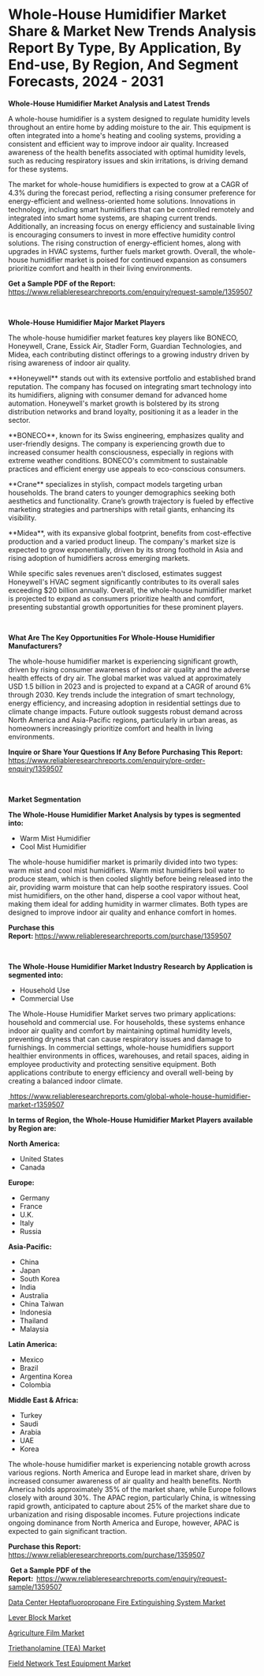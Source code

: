 <p><h1>Whole-House Humidifier Market Share & Market New Trends Analysis Report By Type, By Application, By End-use, By Region, And Segment Forecasts, 2024 - 2031</h1></p><p><strong>Whole-House Humidifier Market Analysis and Latest Trends</strong></p>
<p><p>A whole-house humidifier is a system designed to regulate humidity levels throughout an entire home by adding moisture to the air. This equipment is often integrated into a home's heating and cooling systems, providing a consistent and efficient way to improve indoor air quality. Increased awareness of the health benefits associated with optimal humidity levels, such as reducing respiratory issues and skin irritations, is driving demand for these systems.</p><p>The market for whole-house humidifiers is expected to grow at a CAGR of 4.3% during the forecast period, reflecting a rising consumer preference for energy-efficient and wellness-oriented home solutions. Innovations in technology, including smart humidifiers that can be controlled remotely and integrated into smart home systems, are shaping current trends. Additionally, an increasing focus on energy efficiency and sustainable living is encouraging consumers to invest in more effective humidity control solutions. The rising construction of energy-efficient homes, along with upgrades in HVAC systems, further fuels market growth. Overall, the whole-house humidifier market is poised for continued expansion as consumers prioritize comfort and health in their living environments.</p></p>
<p><strong>Get a Sample PDF of the Report:&nbsp;</strong> <a href="https://www.reliableresearchreports.com/enquiry/request-sample/1359507?utm_campaign=115&utm_medium=2&utm_source=Github&utm_content=ia&utm_term=05122024&utm_id=whole-house-humidifier">https://www.reliableresearchreports.com/enquiry/request-sample/1359507</a></p>
<p>&nbsp;</p>
<p><strong>Whole-House Humidifier Major Market Players</strong></p>
<p><p>The whole-house humidifier market features key players like BONECO, Honeywell, Crane, Essick Air, Stadler Form, Guardian Technologies, and Midea, each contributing distinct offerings to a growing industry driven by rising awareness of indoor air quality.</p><p>**Honeywell** stands out with its extensive portfolio and established brand reputation. The company has focused on integrating smart technology into its humidifiers, aligning with consumer demand for advanced home automation. Honeywell's market growth is bolstered by its strong distribution networks and brand loyalty, positioning it as a leader in the sector.</p><p>**BONECO**, known for its Swiss engineering, emphasizes quality and user-friendly designs. The company is experiencing growth due to increased consumer health consciousness, especially in regions with extreme weather conditions. BONECO's commitment to sustainable practices and efficient energy use appeals to eco-conscious consumers.</p><p>**Crane** specializes in stylish, compact models targeting urban households. The brand caters to younger demographics seeking both aesthetics and functionality. Crane’s growth trajectory is fueled by effective marketing strategies and partnerships with retail giants, enhancing its visibility.</p><p>**Midea**, with its expansive global footprint, benefits from cost-effective production and a varied product lineup. The company's market size is expected to grow exponentially, driven by its strong foothold in Asia and rising adoption of humidifiers across emerging markets.</p><p>While specific sales revenues aren't disclosed, estimates suggest Honeywell's HVAC segment significantly contributes to its overall sales exceeding $20 billion annually. Overall, the whole-house humidifier market is projected to expand as consumers prioritize health and comfort, presenting substantial growth opportunities for these prominent players.</p></p>
<p>&nbsp;</p>
<p><strong>What Are The Key Opportunities For Whole-House Humidifier Manufacturers?</strong></p>
<p><p>The whole-house humidifier market is experiencing significant growth, driven by rising consumer awareness of indoor air quality and the adverse health effects of dry air. The global market was valued at approximately USD 1.5 billion in 2023 and is projected to expand at a CAGR of around 6% through 2030. Key trends include the integration of smart technology, energy efficiency, and increasing adoption in residential settings due to climate change impacts. Future outlook suggests robust demand across North America and Asia-Pacific regions, particularly in urban areas, as homeowners increasingly prioritize comfort and health in living environments.</p></p>
<p><strong>Inquire or Share Your Questions If Any Before Purchasing This Report:</strong> <a href="https://www.reliableresearchreports.com/enquiry/pre-order-enquiry/1359507?utm_campaign=115&utm_medium=2&utm_source=Github&utm_content=ia&utm_term=05122024&utm_id=whole-house-humidifier">https://www.reliableresearchreports.com/enquiry/pre-order-enquiry/1359507</a></p>
<p>&nbsp;</p>
<p><strong>Market Segmentation</strong></p>
<p><strong>The Whole-House Humidifier Market Analysis by types is segmented into:</strong></p>
<p><ul><li>Warm Mist Humidifier</li><li>Cool Mist Humidifier</li></ul></p>
<p><p>The whole-house humidifier market is primarily divided into two types: warm mist and cool mist humidifiers. Warm mist humidifiers boil water to produce steam, which is then cooled slightly before being released into the air, providing warm moisture that can help soothe respiratory issues. Cool mist humidifiers, on the other hand, disperse a cool vapor without heat, making them ideal for adding humidity in warmer climates. Both types are designed to improve indoor air quality and enhance comfort in homes.</p></p>
<p><strong>Purchase this Report:&nbsp;</strong><a href="https://www.reliableresearchreports.com/purchase/1359507?utm_campaign=115&utm_medium=2&utm_source=Github&utm_content=ia&utm_term=05122024&utm_id=whole-house-humidifier">https://www.reliableresearchreports.com/purchase/1359507</a></p>
<p>&nbsp;</p>
<p><strong>The Whole-House Humidifier Market Industry Research by Application is segmented into:</strong></p>
<p><ul><li>Household Use</li><li>Commercial Use</li></ul></p>
<p><p>The Whole-House Humidifier Market serves two primary applications: household and commercial use. For households, these systems enhance indoor air quality and comfort by maintaining optimal humidity levels, preventing dryness that can cause respiratory issues and damage to furnishings. In commercial settings, whole-house humidifiers support healthier environments in offices, warehouses, and retail spaces, aiding in employee productivity and protecting sensitive equipment. Both applications contribute to energy efficiency and overall well-being by creating a balanced indoor climate.</p></p>
<p><a href="https://www.reliableresearchreports.com/global-whole-house-humidifier-market-r1359507?utm_campaign=115&utm_medium=2&utm_source=Github&utm_content=ia&utm_term=05122024&utm_id=whole-house-humidifier">&nbsp;https://www.reliableresearchreports.com/global-whole-house-humidifier-market-r1359507</a></p>
<p><strong>In terms of Region, the Whole-House Humidifier Market Players available by Region are:</strong></p>
<p>
    <p> <strong> North America: </strong>
        <ul>
            <li>United States</li>
            <li>Canada</li>
        </ul>
        </p> 
    <p> <strong> Europe: </strong>
        <ul>
            <li>Germany</li>
            <li>France</li>
            <li>U.K.</li>
            <li>Italy</li>
            <li>Russia</li>
        </ul>
        </p> 
    <p> <strong> Asia-Pacific: </strong>
        <ul>
            <li>China</li>
            <li>Japan</li>
            <li>South Korea</li>
            <li>India</li>
            <li>Australia</li>
            <li>China Taiwan</li>
            <li>Indonesia</li>
            <li>Thailand</li>
            <li>Malaysia</li>
        </ul>
        </p> 
    <p> <strong> Latin America: </strong>
        <ul>
            <li>Mexico</li>
            <li>Brazil</li>
            <li>Argentina Korea</li>
            <li>Colombia</li>
        </ul>
        </p> 
    <p> <strong> Middle East & Africa: </strong>
        <ul>
            <li>Turkey</li>
            <li>Saudi</li>
            <li>Arabia</li>
            <li>UAE</li>
            <li>Korea</li>
        </ul>
    </p>
    </p>
<p><p>The whole-house humidifier market is experiencing notable growth across various regions. North America and Europe lead in market share, driven by increased consumer awareness of air quality and health benefits. North America holds approximately 35% of the market share, while Europe follows closely with around 30%. The APAC region, particularly China, is witnessing rapid growth, anticipated to capture about 25% of the market share due to urbanization and rising disposable incomes. Future projections indicate ongoing dominance from North America and Europe, however, APAC is expected to gain significant traction.</p></p>
<p><strong>Purchase this Report: </strong><a href="https://www.reliableresearchreports.com/purchase/1359507?utm_campaign=115&utm_medium=2&utm_source=Github&utm_content=ia&utm_term=05122024&utm_id=whole-house-humidifier">https://www.reliableresearchreports.com/purchase/1359507</a></p>
<p>&nbsp;<strong>Get a Sample PDF of the Report:&nbsp;&nbsp;</strong><a href="https://www.reliableresearchreports.com/enquiry/request-sample/1359507?utm_campaign=115&utm_medium=2&utm_source=Github&utm_content=ia&utm_term=05122024&utm_id=whole-house-humidifier">https://www.reliableresearchreports.com/enquiry/request-sample/1359507</a></p>
<p><strong></strong></p>
<p><p><a href="https://issuu.com/reportprime-2/docs/data-center-heptafluoropropane-fire-extinguishing-?utm_campaign=115&utm_medium=2&utm_source=Github&utm_content=ia&utm_term=05122024&utm_id=whole-house-humidifier">Data Center Heptafluoropropane Fire Extinguishing System Market</a></p><p><a href="https://www.linkedin.com/pulse/lever-block-market-scopegrowingat-cagr-of128-insights-pieoe?utm_campaign=115&utm_medium=2&utm_source=Github&utm_content=ia&utm_term=05122024&utm_id=whole-house-humidifier">Lever Block Market</a></p><p><a href="https://www.linkedin.com/pulse/study-extensively-examines-agriculture-filmmarket-size-b6eie?utm_campaign=115&utm_medium=2&utm_source=Github&utm_content=ia&utm_term=05122024&utm_id=whole-house-humidifier">Agriculture Film Market</a></p><p><a href="https://github.com/JakirUddin651/Market-Research-Report-List-1/blob/main/triethanolamine-tea-market.md?utm_campaign=115&utm_medium=2&utm_source=Github&utm_content=ia&utm_term=05122024&utm_id=whole-house-humidifier">Triethanolamine (TEA) Market</a></p><p><a href="https://github.com/ashepherd82/Market-Research-Report-List-6/blob/main/field-network-test-equipment-market.md?utm_campaign=115&utm_medium=2&utm_source=Github&utm_content=ia&utm_term=05122024&utm_id=whole-house-humidifier">Field Network Test Equipment Market</a></p></p>